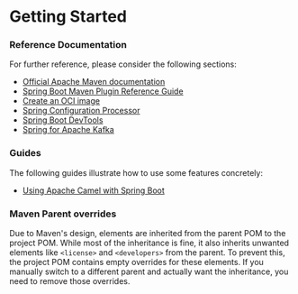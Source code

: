 # Getting Started

### Reference Documentation
For further reference, please consider the following sections:

* [Official Apache Maven documentation](https://maven.apache.org/guides/index.html)
* [Spring Boot Maven Plugin Reference Guide](https://docs.spring.io/spring-boot/docs/3.2.8/maven-plugin/reference/html/)
* [Create an OCI image](https://docs.spring.io/spring-boot/docs/3.2.8/maven-plugin/reference/html/#build-image)
* [Spring Configuration Processor](https://docs.spring.io/spring-boot/docs/3.2.8/reference/htmlsingle/index.html#appendix.configuration-metadata.annotation-processor)
* [Spring Boot DevTools](https://docs.spring.io/spring-boot/docs/3.2.8/reference/htmlsingle/index.html#using.devtools)
* [Spring for Apache Kafka](https://docs.spring.io/spring-boot/docs/3.2.8/reference/htmlsingle/index.html#messaging.kafka)

### Guides
The following guides illustrate how to use some features concretely:

* [Using Apache Camel with Spring Boot](https://camel.apache.org/camel-spring-boot/latest/spring-boot.html)

### Maven Parent overrides

Due to Maven's design, elements are inherited from the parent POM to the project POM.
While most of the inheritance is fine, it also inherits unwanted elements like `<license>` and `<developers>` from the parent.
To prevent this, the project POM contains empty overrides for these elements.
If you manually switch to a different parent and actually want the inheritance, you need to remove those overrides.

